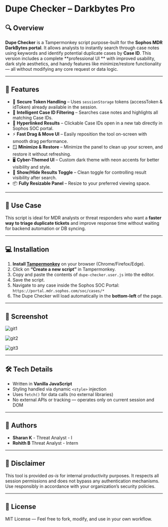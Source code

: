 # Dupe Checker – Darkbytes Pro 

## 🔍 Overview

**Dupe Checker** is a Tampermonkey script purpose-built for the **Sophos MDR DarkBytes portal**. It allows analysts to instantly search through case notes using keywords and identify potential duplicate cases by **Case ID**. This version includes a complete **professional UI ** with improved usability, dark style aesthetics, and handy features like minimize/restore functionality — all without modifying any core request or data logic.

---

## 🎯 Features

- 🔐 **Secure Token Handling** – Uses `sessionStorage` tokens (accessToken & idToken) already available in the session.
- 🧠 **Intelligent Case ID Filtering** – Searches case notes and highlights all matching Case IDs.
- 🔗 **Hyperlinked Results** – Clickable Case IDs open in a new tab directly in Sophos SOC portal.
- ⚡ **Fast Drag & Move UI** – Easily reposition the tool on-screen with smooth drag performance.
- 🪟 **Minimize & Restore** – Minimize the panel to clean up your screen, and restore it without refreshing.
- 🖥️ **Cyber-Themed UI** – Custom dark theme with neon accents for better visibility and style.
- 📁 **Show/Hide Results Toggle** – Clean toggle for controlling result visibility after search.
- 📦 **Fully Resizable Panel** – Resize to your preferred viewing space.

---

## 🧪 Use Case

This script is ideal for MDR analysts or threat responders who want a **faster way to triage duplicate tickets** and improve response time without waiting for backend automation or DB syncing.

---

## 💻 Installation

1. **Install [Tampermonkey](https://www.tampermonkey.net/)** on your browser (Chrome/Firefox/Edge).
2. Click on **“Create a new script”** in Tampermonkey.
3. Copy and paste the contents of `dupe-checker.user.js` into the editor.
4. Save the script.
5. Navigate to any case inside the Sophos SOC Portal:  
   `https://portal.mdr.sophos.com/soc/cases/*`
6. The Dupe Checker will load automatically in the **bottom-left** of the page.

---

## 📸 Screenshot

![git1](https://github.com/user-attachments/assets/b39f91b5-8da3-4e7b-acde-069516231f5a)

![git2](https://github.com/user-attachments/assets/ce155121-0d94-4f08-a0b5-67cca1ef124d)

![git3](https://github.com/user-attachments/assets/bc6845ae-5d5a-4584-85a5-d32c2271c101)

---

## 🛠️ Tech Details

- Written in **Vanilla JavaScript**
- Styling handled via dynamic `<style>` injection
- Uses `fetch()` for data calls (no external libraries)
- No external APIs or tracking — operates only on current session and DOM

---

## 👥 Authors

- **Sharan K**  - Threat Analyst  - I
- **Rohith B**  Threat Analyst - Intern

---

## 🔐 Disclaimer

This tool is provided *as-is* for internal productivity purposes. It respects all session permissions and does not bypass any authentication mechanisms. Use responsibly in accordance with your organization’s security policies.

---

## 📄 License

MIT License — Feel free to fork, modify, and use in your own  workflow.

